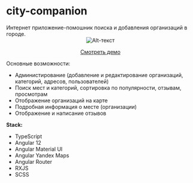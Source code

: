 # city-companion
Интернет приложение-помошник поиска и добавления организаций в городе.
<span style="display:block;text-align:center">![Alt-текст](https://sun9-24.userapi.com/impg/BCRfaKq4IAPrExIN39vCVnoTM-G4IQr6PJP2aQ/1TkX6vrtvvI.jpg?size=1491x932&quality=96&sign=63c4fb709e793eb72fccbb9ebaad1e26&type=album "city-companion")</span>
<p align="center"><a href="https://www.svoie.ru/">Смотреть демо</a></p>

Основные возможности:
+ Администирование (добавление и редактирование организаций, категорий, адресов, пользователей)
+ Поиск мест и категорий, сортировка по популярности, отзывам, просмотрам
+ Отображение организаций на карте 
+ Подробная информация о месте (организации)
+ Отображение и написание отзывов 

**Stack:**
+ TypeScript
+ Angular 12
+ Angular Material UI
+ Angular Yandex Maps
+ Angular Router
+ RXJS
+ SCSS


